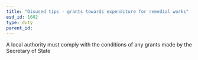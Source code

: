 ```yaml
---
title: "Disused tips - grants towards expenditure for remedial works"
esd_id: 1602
type: duty
parent_id:  
---
```


A local authority must comply with the conditions of any grants made by the Secretary of State

